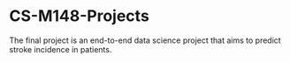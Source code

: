 # CS-M148-Projects
The final project is an end-to-end data science project that aims to predict stroke incidence in patients. 
